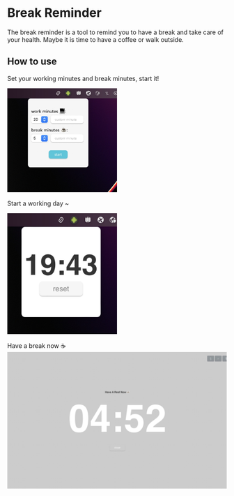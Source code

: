 # Break Reminder

The break reminder is a tool to remind you to have a break and take care of your health. Maybe it is time to have a coffee or walk outside.



## How to use

Set your working minutes and break minutes, start it!

<img src="./public/starter.jpg" width="50%" />


Start a working day ~

<img src="./public/working.jpg" width="50%" />

Have a break now ☕️
<img src="./public/break.jpg" />


